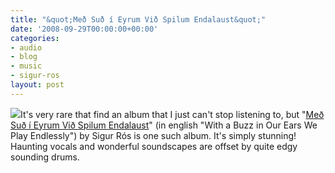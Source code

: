 ```yaml
---
title: "&quot;Með Suð í Eyrum Við Spilum Endalaust&quot;"
date: '2008-09-29T00:00:00+00:00'
categories:
- audio
- blog
- music
- sigur-ros
layout: post
---
```


<a href="https://www.discogs.com/Sigur-Rós-Með-Suð-Eyrum-Við-Spilum-Endalaust/master/9666"><img src="https://img.discogs.com/BjK8UrFgGGMw6dSNEJKSuR7snOE=/fit-in/300x300/filters:strip_icc():format(jpeg):mode_rgb():quality(40)/discogs-images/R-1372678-1218992005.jpeg.jpg" class="left"></a>It's very rare that find an album that I just can't stop listening to, but "<a href="https://www.discogs.com/Sigur-Rós-Með-Suð-Eyrum-Við-Spilum-Endalaust/master/9666">Me&eth; Su&eth; &iacute; Eyrum Vi&eth; Spilum Endalaust</a>" (in english "With a Buzz in Our Ears We Play Endlessly") by Sigur Rós is one such album. It's simply stunning! Haunting vocals and wonderful soundscapes are offset by quite edgy sounding drums.




